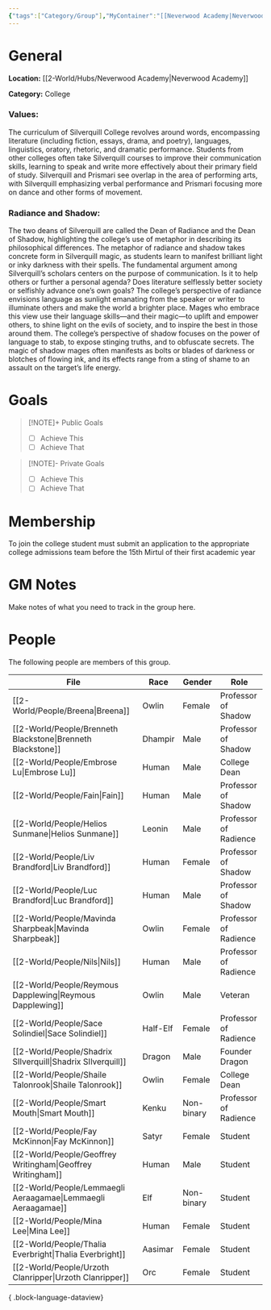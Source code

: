 ```yaml
---
{"tags":["Category/Group"],"MyContainer":"[[Neverwood Academy|Neverwood Academy]]","MyCategory":"College","image":"map-1.5-silverquill-campus.jpg","obsidianUIMode":"preview","faction":null,"primary_contact":null,"founder":["Shadrix Silverquill"],"deans":["Shaile Talonrook","Embrose Lu"],"staff":["Breena","Nils","Brenneth Blackstone","Fain","Mavinda Sharpbeak","Helios Sunmane","Liv Brandford","Luc Brandford","Sace Solindiel","Smart Mouth"],"dg-publish":true,"permalink":"/2-world/groups/silverquill-college/","dgPassFrontmatter":true,"updated":"2025-09-29T13:25:04.000+01:00"}
---
```



# General

**Location:** [[2-World/Hubs/Neverwood Academy\|Neverwood Academy]]

**Category:** College

### Values:
The curriculum of Silverquill College revolves around words, encompassing literature (including fiction, essays, drama, and poetry), languages, linguistics, oratory, rhetoric, and dramatic performance. Students from other colleges often take Silverquill courses to improve their communication skills, learning to speak and write more effectively about their primary field of study. Silverquill and Prismari see overlap in the area of performing arts, with Silverquill emphasizing verbal performance and Prismari focusing more on dance and other forms of movement.

### Radiance and Shadow:
The two deans of Silverquill are called the Dean of Radiance and the Dean of Shadow, highlighting the college’s use of metaphor in describing its philosophical differences. The metaphor of radiance and shadow takes concrete form in Silverquill magic, as students learn to manifest brilliant light or inky darkness with their spells. The fundamental argument among Silverquill’s scholars centers on the purpose of communication. Is it to help others or further a personal agenda? Does literature selflessly better society or selfishly advance one’s own goals?
The college’s perspective of radiance envisions language as sunlight emanating from the speaker or writer to illuminate others and make the world a brighter place. Mages who embrace this view use their language skills—and their magic—to uplift and empower others, to shine light on the evils of society, and to inspire the best in those around them.
The college’s perspective of shadow focuses on the power of language to stab, to expose stinging truths, and to obfuscate secrets. The magic of shadow mages often manifests as bolts or blades of darkness or blotches of flowing ink, and its effects range from a sting of shame to an assault on the target’s life energy.

# Goals

> [!NOTE]+ Public Goals
> - [ ] Achieve This
> - [ ] Achieve That

> [!NOTE]- Private Goals
> - [ ] Achieve This
> - [ ] Achieve That

# Membership
To join the college student must submit an application to the appropriate college admissions team before the 15th Mirtul of their first academic year

# GM Notes

Make notes of what you need to track in the group here. 


# People

The following people are members of this group.  

| File                                                             | Race     | Gender     | Role                  |
| ---------------------------------------------------------------- | -------- | ---------- | --------------------- |
| [[2-World/People/Breena\|Breena]]                             | Owlin    | Female     | Professor of Shadow   |
| [[2-World/People/Brenneth Blackstone\|Brenneth Blackstone]]   | Dhampir  | Male       | Professor of Shadow   |
| [[2-World/People/Embrose Lu\|Embrose Lu]]                     | Human    | Male       | College Dean          |
| [[2-World/People/Fain\|Fain]]                                 | Human    | Male       | Professor of Shadow   |
| [[2-World/People/Helios Sunmane\|Helios Sunmane]]             | Leonin   | Male       | Professor of Radience |
| [[2-World/People/Liv Brandford\|Liv Brandford]]               | Human    | Female     | Professor of Shadow   |
| [[2-World/People/Luc Brandford\|Luc Brandford]]               | Human    | Male       | Professor of Shadow   |
| [[2-World/People/Mavinda Sharpbeak\|Mavinda Sharpbeak]]       | Owlin    | Female     | Professor of Radience |
| [[2-World/People/Nils\|Nils]]                                 | Human    | Male       | Professor of Radience |
| [[2-World/People/Reymous Dapplewing\|Reymous Dapplewing]]     | Owlin    | Male       | Veteran               |
| [[2-World/People/Sace Solindiel\|Sace Solindiel]]             | Half-Elf | Female     | Professor of Radience |
| [[2-World/People/Shadrix SIlverquill\|Shadrix SIlverquill]]   | Dragon   | Male       | Founder Dragon        |
| [[2-World/People/Shaile Talonrook\|Shaile Talonrook]]         | Owlin    | Female     | College Dean          |
| [[2-World/People/Smart Mouth\|Smart Mouth]]                   | Kenku    | Non-binary | Professor of Radience |
| [[2-World/People/Fay McKinnon\|Fay McKinnon]]                 | Satyr    | Female     | Student               |
| [[2-World/People/Geoffrey Writingham\|Geoffrey Writingham]]   | Human    | Male       | Student               |
| [[2-World/People/Lemmaegli Aeraagamae\|Lemmaegli Aeraagamae]] | Elf      | Non-binary | Student               |
| [[2-World/People/Mina Lee\|Mina Lee]]                         | Human    | Female     | Student               |
| [[2-World/People/Thalia Everbright\|Thalia Everbright]]       | Aasimar  | Female     | Student               |
| [[2-World/People/Urzoth Clanripper\|Urzoth Clanripper]]       | Orc      | Female     | Student               |

{ .block-language-dataview}
